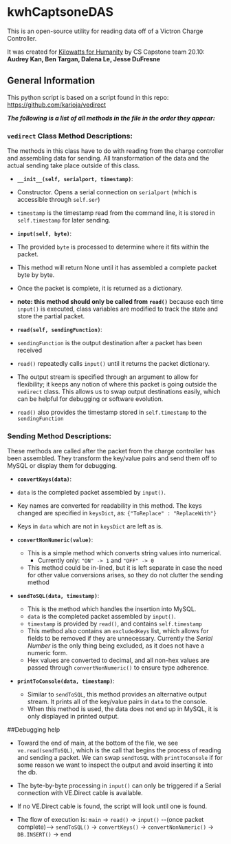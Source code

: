 # kwhCaptsoneDAS
This is an open-source utility for reading data off of a Victron Charge Controller.

It was created for <u>Kilowatts for Humanity</u> by CS Capstone team 20.10: 
**Audrey Kan, Ben Targan, Dalena Le, Jesse DuFresne**


## General Information 
This python script is based on a script found in this repo: <https://github.com/karioja/vedirect>

***The following is a list of all methods in the file in the order they appear:***


### `vedirect` Class Method Descriptions:
The methods in this class have to do with reading from the charge controller and assembling data for sending. All transformation of the data and the actual sending take place outside of this class.
 - **`__init__(self, serialport, timestamp)`**: 
  - Constructor.  Opens a serial connection on `serialport` (which is accessible through `self.ser`)
  - `timestamp` is the timestamp read from the command line, it is stored in `self.timestamp` for later sending.


 - **`input(self, byte)`**:
  - The provided `byte` is processed to determine where it fits within the packet.  
  - This method will return None until it has assembled a complete packet byte by byte.  
  - Once the packet is complete, it is returned as a dictionary.
  - **note: this method should only be called from `read()`** because each time `input()` is executed, class variables are modified to track the state and store the partial packet.

 - **`read(self, sendingFunction)`**:
  - `sendingFunction` is the output destination after a packet has been received
  - `read()` repeatedly calls `input()` until it returns the packet dictionary.  
  - The output stream is specified through an argument to allow for flexibility; it keeps any notion of where this packet is going outside the `vedirect` class.  This allows us to swap output destinations easily, which can be helpful for debugging or software evolution.
  - `read()` also provides the timestamp stored in `self.timestamp` to the `sendingFunction`  


### Sending Method Descriptions: 
These methods are called after the packet from the charge controller has been assembled.  They transform the key/value pairs and send them off to MySQL or display them for debugging.
 - **`convertKeys(data)`**:
  - `data` is the completed packet assembled by `input()`.
  - Key names are converted for readability in this method.  The keys changed are specified in `keysDict`,  as: `{"ToReplace" : "ReplaceWith"}`
  - Keys in `data` which are not in `keysDict` are left as is.

 - **`convertNonNumeric(value)`**:
   - This is a simple method which converts string values into numerical.
      - Currently only: `"ON" -> 1` and `"OFF" -> 0`  
   - This method could be in-lined, but it is left separate in case the need for other value conversions arises, so they do not clutter the sending method

 - **`sendToSQL(data, timestamp)`**:
   - This is the method which handles the insertion into MySQL.
   - `data` is the completed packet assembled by `input()`.
   - `timestamp` is provided by `read()`, and contains `self.timestamp`
   - This method also contains an `excludedKeys` list, which allows for fields to be removed if they are unnecessary. Currently the *Serial Number* is the only thing being excluded, as it does not have a numeric form.
   - Hex values are converted to decimal, and all non-hex values are passed through `convertNonNumeric()` to ensure type adherence.

 - **`printToConsole(data, timestamp)`**:
   - Similar to `sendToSQL`, this method provides an alternative output stream. It prints all of the key/value pairs in `data` to the console. 
   - When this method is used, the data does not end up in MySQL, it is only displayed in printed output.  





##Debugging help
 - Toward the end of main, at the bottom of the file, we see `ve.read(sendToSQL)`, which is the call that begins the process of reading and sending a packet. We can swap `sendToSQL` with `printToConsole` if for some reason we want to inspect the output and avoid inserting it into the db.  

 - The byte-by-byte processing in `input()` can only be triggered if a Serial connection with  VE.Direct cable is available.

 - If no VE.Direct cable is found, the script will look until one is found.  

 - The flow of execution is: `main` -> `read()` -> `input()` --(once packet complete)--> `sendToSQL()` -> `convertKeys()` -> `convertNonNumeric()` -> `DB.INSERT()` -> end